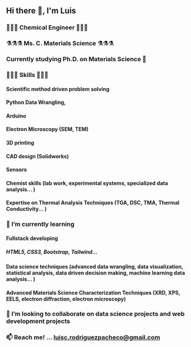 ## Hi there 👋, I'm Luis

### 🧪🧪🧪 Chemical Engineer 🧪🧪🧪

### ⚗️⚗️⚗️ Ms. C. Materials Science ⚗️⚗️⚗️

### Currently studying Ph.D. on Materials Science 🔬

### 🎨🎨🎨 Skills 🎨🎨🎨

#### Scientific method driven problem solving
#### Python Data Wrangling,
#### Arduino
#### Electron Microscopy (SEM, TEM)
#### 3D printing
#### CAD design (Solidworks)
#### Sensors
#### Chemist skills (lab work, experimental systems, specialized data analysis... )
#### Expertise on Thermal Analysis Techniques (TGA, DSC, TMA, Thermal Conductivity... )


### 🌱 I’m currently learning 

#### Fullstack developing
##### HTML5, CSS3, Bootstrap, Tailwind...

#### Data science techniques (advanced data wrangling, data visualization, statistical analysis, data driven decision making, machine learning data analysis... )

#### Advanced Materials Science Characterization Techniques (XRD, XPS, EELS, electron diffraction, electron microscopy)

### 👯 I’m looking to collaborate on data science projects and web development projects 

### 📫 Reach me! ... luisc.rodriguezpacheco@gmail.com 




<!--
**luiscarp/luiscarp** is a ✨ _special_ ✨ repository because its `README.md` (this file) appears on your GitHub profile.

Here are some ideas to get you started:

- 🔭 I’m currently working on ...
- 🌱 I’m currently learning ...
- 👯 I’m looking to collaborate on ...
- 🤔 I’m looking for help with ...
- 💬 Ask me about ...
- 📫 How to reach me: ...
- 😄 Pronouns: ...
- ⚡ Fun fact: ...
-->
